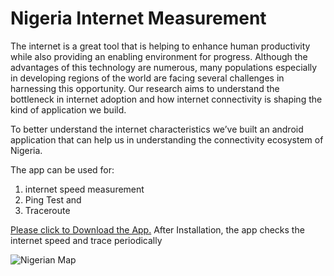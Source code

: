 # Nigeria Internet Measurement

The internet is a great tool that is helping to enhance human productivity while also providing an enabling environment for progress. Although the advantages of this technology are numerous, many populations especially in developing regions of the world are facing several challenges in harnessing this opportunity. Our research aims to understand the bottleneck in internet adoption and how internet connectivity is shaping the kind of application we build.  

To better understand the internet characteristics we’ve built an android application that can help us in understanding the connectivity ecosystem of Nigeria. 

The app can be used for:
  1. internet speed measurement
  2. Ping Test and 
  3. Traceroute 
  
 [Please click to Download the App.](NigTool.apk) 
 After Installation, the app checks the internet speed and trace periodically


![Nigerian Map](https://upload.wikimedia.org/wikipedia/commons/d/d2/Nigeria_political.png)



